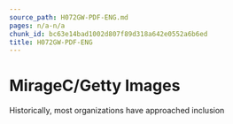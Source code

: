 ```yaml
---
source_path: H072GW-PDF-ENG.md
pages: n/a-n/a
chunk_id: bc63e14bad1002d807f89d318a642e0552a6b6ed
title: H072GW-PDF-ENG
---
```

# MirageC/Getty Images

Historically, most organizations have approached inclusion
